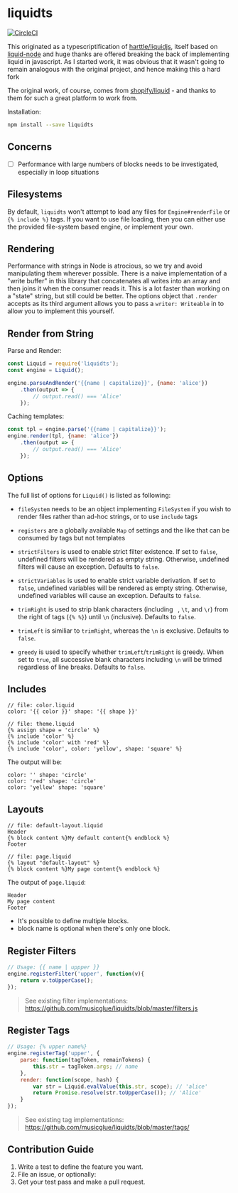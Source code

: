 # liquidts

[![CircleCI](https://circleci.com/gh/musicglue/liquidts/tree/master.svg?style=svg)](https://circleci.com/gh/musicglue/liquidts/tree/master)

This originated as a typescriptification of [harttle/liquidjs][harrtle/liquidjs], itself based on [liquid-node][liquid-node]
and huge thanks are offered breaking the back of implementing liquid in javascript. As I started work, it was obvious
that it wasn't going to remain analogous with the original project, and hence making this a hard fork

The original work, of course, comes from [shopify/liquid][shopify/liquid] - and thanks to them for such a great platform
to work from.

Installation:

```bash
npm install --save liquidts
```

## Concerns

- [ ] Performance with large numbers of blocks needs to be investigated, especially in loop situations

## Filesystems

By default, `liquidts` won't attempt to load any files for `Engine#renderFile` or `{% include %}` tags. If you want to use
file loading, then you can either use the provided file-system based engine, or implement your own.

## Rendering

Performance with strings in Node is atrocious, so we try and avoid manipulating them wherever possible. There is a naive
implementation of a "write buffer" in this library that concatenates all writes into an array and then joins it when the
consumer reads it. This is a lot faster than working on a "state" string, but still could be better. The options object
that `.render` accepts as its third argument allows you to pass a `writer: Writeable` in to allow you to implement this
yourself.

## Render from String

Parse and Render:

```javascript
const Liquid = require('liquidts');
const engine = Liquid();

engine.parseAndRender('{{name | capitalize}}', {name: 'alice'})
    .then(output => {
        // output.read() === 'Alice'
    });
```

Caching templates:

```javascript
const tpl = engine.parse('{{name | capitalize}}');
engine.render(tpl, {name: 'alice'})
    .then(output => {
        // output.read() === 'Alice'
    });
```

## Options

The full list of options for `Liquid()` is listed as following:

* `fileSystem` needs to be an object implementing `FileSystem` if
you wish to render files rather than ad-hoc strings, or to use `include`
tags

* `registers` are a globally available `Map` of settings and the like
that can be consumed by tags but not templates

* `strictFilters` is used to enable strict filter existence. If set to `false`, undefined filters will be rendered as empty string. Otherwise, undefined filters will cause an exception. Defaults to `false`.

* `strictVariables` is used to enable strict variable derivation.
If set to `false`, undefined variables will be rendered as empty string.
Otherwise, undefined variables will cause an exception. Defaults to `false`.

* `trimRight` is used to strip blank characters (including ` `, `\t`, and `\r`) from the right of tags (`{% %}`) until `\n` (inclusive). Defaults to `false`.

* `trimLeft` is similiar to `trimRight`, whereas the `\n` is exclusive. Defaults to `false`.

* `greedy` is used to specify whether `trimLeft`/`trimRight` is greedy. When set to `true`, all successive blank characters including `\n` will be trimed regardless of line breaks. Defaults to `false`.

## Includes

```
// file: color.liquid
color: '{{ color }}' shape: '{{ shape }}'

// file: theme.liquid
{% assign shape = 'circle' %}
{% include 'color' %}
{% include 'color' with 'red' %}
{% include 'color', color: 'yellow', shape: 'square' %}
```

The output will be:

```
color: '' shape: 'circle'
color: 'red' shape: 'circle'
color: 'yellow' shape: 'square'
```

## Layouts

```
// file: default-layout.liquid
Header
{% block content %}My default content{% endblock %}
Footer

// file: page.liquid
{% layout "default-layout" %}
{% block content %}My page content{% endblock %}
```

The output of `page.liquid`:

```
Header
My page content
Footer
```

* It's possible to define multiple blocks.
* block name is optional when there's only one block.

## Register Filters

```javascript
// Usage: {{ name | uppper }}
engine.registerFilter('upper', function(v){
    return v.toUpperCase();
});
```

> See existing filter implementations: <https://github.com/musicglue/liquidts/blob/master/filters.js>

## Register Tags

```javascript
// Usage: {% upper name%}
engine.registerTag('upper', {
    parse: function(tagToken, remainTokens) {
        this.str = tagToken.args; // name
    },
    render: function(scope, hash) {
        var str = Liquid.evalValue(this.str, scope); // 'alice'
        return Promise.resolve(str.toUpperCase()); // 'Alice'
    }
});
```

> See existing tag implementations: <https://github.com/musicglue/liquidts/blob/master/tags/>

## Contribution Guide

1. Write a test to define the feature you want.
2. File an issue, or optionally:
3. Get your test pass and make a pull request.

[harrtle/liquidjs]: https://github.com/harrtle/liquidjs
[liquid-node]: https://github.com/sirlantis/liquid-node
[shopify/liquid]: https://shopify.github.io/liquid/
[releases]: https://github.com/musicglue/liquidts/releases
